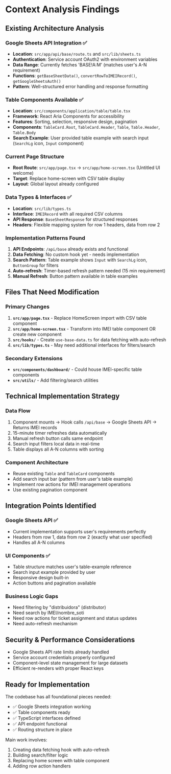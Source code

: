 # Context Analysis Findings

## Existing Architecture Analysis

### Google Sheets API Integration ✅
- **Location**: `src/app/api/base/route.ts` and `src/lib/sheets.ts`
- **Authentication**: Service account OAuth2 with environment variables
- **Data Range**: Currently fetches 'BASE!A:M' (matches user's A-N requirement)
- **Functions**: `getBaseSheetData()`, `convertRowToIMEIRecord()`, `getGoogleSheetsAuth()`
- **Pattern**: Well-structured error handling and response formatting

### Table Components Available ✅
- **Location**: `src/components/application/table/table.tsx`
- **Framework**: React Aria Components for accessibility
- **Features**: Sorting, selection, responsive design, pagination
- **Components**: `TableCard.Root`, `TableCard.Header`, `Table`, `Table.Header`, `Table.Body`
- **Search Example**: User provided table example with search input (`SearchLg` icon, `Input` component)

### Current Page Structure
- **Root Route**: `src/app/page.tsx` → `src/app/home-screen.tsx` (Untitled UI welcome)
- **Target**: Replace home-screen with CSV table display
- **Layout**: Global layout already configured

### Data Types & Interfaces ✅
- **Location**: `src/lib/types.ts`
- **Interface**: `IMEIRecord` with all required CSV columns
- **API Response**: `BaseSheetResponse` for structured responses
- **Headers**: Flexible mapping system for row 1 headers, data from row 2

### Implementation Patterns Found
1. **API Endpoints**: `/api/base` already exists and functional
2. **Data Fetching**: No custom hook yet - needs implementation
3. **Search Pattern**: Table example shows `Input` with `SearchLg` icon, `ButtonGroup` for filters
4. **Auto-refresh**: Timer-based refresh pattern needed (15 min requirement)
5. **Manual Refresh**: Button pattern available in table examples

## Files That Need Modification

### Primary Changes
1. **`src/app/page.tsx`** - Replace HomeScreen import with CSV table component
2. **`src/app/home-screen.tsx`** - Transform into IMEI table component OR create new component
3. **`src/hooks/`** - Create `use-base-data.ts` for data fetching with auto-refresh
4. **`src/lib/types.ts`** - May need additional interfaces for filters/search

### Secondary Extensions
- **`src/components/dashboard/`** - Could house IMEI-specific table components
- **`src/utils/`** - Add filtering/search utilities

## Technical Implementation Strategy

### Data Flow
1. Component mounts → Hook calls `/api/base` → Google Sheets API → Returns IMEI records
2. 15-minute timer refreshes data automatically
3. Manual refresh button calls same endpoint
4. Search input filters local data in real-time
5. Table displays all A-N columns with sorting

### Component Architecture
- Reuse existing `Table` and `TableCard` components
- Add search input bar (pattern from user's table example)
- Implement row actions for IMEI management operations
- Use existing pagination component

## Integration Points Identified

### Google Sheets API ✅
- Current implementation supports user's requirements perfectly
- Headers from row 1, data from row 2 (exactly what user specified)
- Handles all A-N columns

### UI Components ✅
- Table structure matches user's table-example reference
- Search input example provided by user
- Responsive design built-in
- Action buttons and pagination available

### Business Logic Gaps
- Need filtering by "distribuidora" (distributor)
- Need search by IMEI/nombre_soti
- Need row actions for ticket assignment and status updates
- Need auto-refresh mechanism

## Security & Performance Considerations
- Google Sheets API rate limits already handled
- Service account credentials properly configured
- Component-level state management for large datasets
- Efficient re-renders with proper React keys

## Ready for Implementation
The codebase has all foundational pieces needed:
- ✅ Google Sheets integration working
- ✅ Table components ready
- ✅ TypeScript interfaces defined
- ✅ API endpoint functional
- ✅ Routing structure in place

Main work involves:
1. Creating data fetching hook with auto-refresh
2. Building search/filter logic
3. Replacing home screen with table component
4. Adding row action handlers